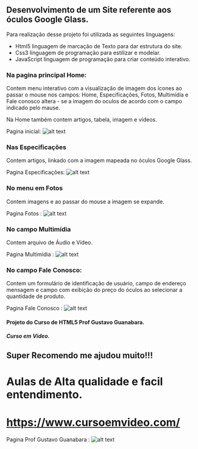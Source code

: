 ## Desenvolvimento de um Site referente aos óculos Google Glass.

Para realização desse projeto foi utilizada as seguintes linguagens:

 - Html5 linguagem de marcação de Texto para dar estrutura do site. 
 - Css3 linguagem de programação para estilizar e modelar.
 - JavaScript linguagem de programação para criar conteúdo interativo. 


### Na pagina principal Home:
Contem menu interativo com a visualização de imagem 
dos ícones ao passar o mouse nos campos:
Home, Especificações, Fotos, Multimídia e Fale conosco altera - se a 
imagem do oculos de acordo com o campo indicado pelo mause.

Na Home também contem artigos, tabela, imagem e vídeos. 

Pagina inicial: 
![alt text](https://github.com/PaulaSena/site-html5/blob/master/portifolio%20pag%201%20-%20Tudo%20Sobre%20Google%20Glass.png?raw=true " Home Title Text 1")

### Nas Especificações 
Contem artigos, linkado com a imagem mapeada no óculos Google Glass. 

Pagina Especificações: 
![alt text](https://github.com/PaulaSena/site-html5/blob/master/portifolio%20pag%202%20-%20Especifica%C3%A7%C3%B5es.png?raw=true
 " Especificações Title Text 1")

### No menu em Fotos 
Contem imagens e ao passar do mouse a imagem se expande. 

Pagina Fotos : 
![alt text](https://github.com/PaulaSena/site-html5/blob/master/portifolio%20pag%204%20-%20Fotos.png?raw=true
 "Fotos  Title Text 1")

### No campo Multimídia 
Contem arquivo de Áudio e Vídeo. 

Pagina Multimídia : 
![alt text](https://github.com/PaulaSena/site-html5/blob/master/portifolio%20pag%203%20-%20Mult%C3%ADmidia.png?raw=true
 " Multimídia Title Text 1")

### No campo Fale Conosco:
Contem um formulário de identificação de usuário, 
campo de endereço mensagem e campo com exibição do preço do óculos 
ao selecionar a quantidade de produto. 

Pagina Fale Conosco : 
![alt text](https://github.com/PaulaSena/site-html5/blob/master/portifolio%20pag%205%20-%20Fale%20Conosco.png?raw=true
 " Fale Conosco Title Text 1")



#### Projeto do Curso de HTML5 Prof Gustavo Guanabara. 
##### Curso em Video.
##  Super Recomendo me ajudou muito!!!
# Aulas de Alta qualidade e facil entendimento.
# https://www.cursoemvideo.com/

Pagina Prof Gustavo Guanabara : 
![alt text](https://yt3.ggpht.com/a/AGF-l7_dZK1YbhL-UVXQH8M1L6NEtKKTQCkhXhQ7Aw=s288-c-k-c0xffffffff-no-rj-mo
 " Fale Conosco Title Text 1")
